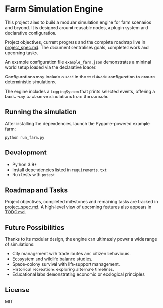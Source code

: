 # Farm Simulation Engine

This project aims to build a modular simulation engine for farm scenarios and beyond. It is designed around reusable nodes, a plugin system and declarative configuration.

Project objectives, current progress and the complete roadmap live in [project_spec.md](project_spec.md). The document centralises goals, completed work and upcoming tasks.

An example configuration file `example_farm.json` demonstrates a minimal world setup loaded via the declarative loader.

Configurations may include a `seed` in the `WorldNode` configuration to ensure
deterministic simulations.

The engine includes a `LoggingSystem` that prints selected events, offering a basic way to observe simulations from the console.

## Running the simulation

After installing the dependencies, launch the Pygame-powered example farm:

```
python run_farm.py
```

## Development

* Python 3.9+
* Install dependencies listed in `requirements.txt`
* Run tests with `pytest`

## Roadmap and Tasks

Project objectives, completed milestones and remaining tasks are tracked in [project_spec.md](project_spec.md). A high-level view of upcoming features also appears in [TODO.md](TODO.md).

## Future Possibilities

Thanks to its modular design, the engine can ultimately power a wide range of simulations:

- City management with trade routes and citizen behaviours.
- Ecosystem and wildlife balance studies.
- Space-colony survival with life‑support management.
- Historical recreations exploring alternate timelines.
- Educational labs demonstrating economic or ecological principles.

## License

MIT
